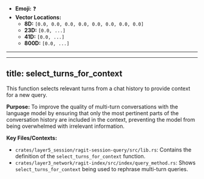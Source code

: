 - **Emoji:** ❓
- **Vector Locations:**
    - **8D:** `[0.0, 0.0, 0.0, 0.0, 0.0, 0.0, 0.0, 0.0]`
    - **23D:** `[0.0, ...]`
    - **41D:** `[0.0, ...]`
    - **800D:** `[0.0, ...]`

---

---
title: select_turns_for_context
---

This function selects relevant turns from a chat history to provide context for a new query.

**Purpose:** To improve the quality of multi-turn conversations with the language model by ensuring that only the most pertinent parts of the conversation history are included in the context, preventing the model from being overwhelmed with irrelevant information.

**Key Files/Contexts:**
- `crates/layer5_session/ragit-session-query/src/lib.rs`: Contains the definition of the `select_turns_for_context` function.
- `crates/layer3_network/ragit-index/src/index/query_method.rs`: Shows `select_turns_for_context` being used to rephrase multi-turn queries.

